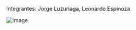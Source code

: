 Integrantes: Jorge Luzuriaga, Leonardo Espinoza

![image](https://github.com/user-attachments/assets/cd6a9a38-6efa-4bd1-87b2-dc5c281bcdb6)
